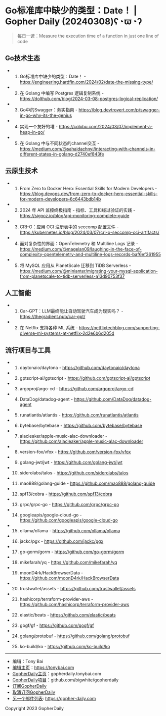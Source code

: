 # Go标准库中缺少的类型：Date！ | Gopher Daily (20240308)ʕ◔ϖ◔ʔ

>每日一谚：Measure the execution time of a function in just one line of code

## Go技术生态


- 1. Go标准库中缺少的类型：Date！ - https://engineering.hardfin.com/2024/02/date-the-missing-type/

- 2. 在 Golang 中编写 Postgres 逻辑复制系统 - https://dolthub.com/blog/2024-03-08-postgres-logical-replication/

- 3. Go中的Swagger：务实指南 - https://blog.devtrovert.com/p/swagger-in-go-why-its-the-genius

- 4. 实现一个友好的堆 - https://colobu.com/2024/03/07/implement-a-heap-in-go/

- 5. 在 Golang 中与不同状态的channel交互 - https://medium.com/@sahaidachnyi/interacting-with-channels-in-different-states-in-golang-d2740ef843fe


## 云原生技术


- 1. From Zero to Docker Hero: Essential Skills for Modern Developers - https://blog.devops.dev/from-zero-to-docker-hero-essential-skills-for-modern-developers-6c6443bdb14b

- 2. 2024 年 API 监控终极指南 - 指标、工具和经过验证的实践 - https://signoz.io/blog/api-monitoring-complete-guide

- 3. CRI-O：应用 OCI 注册表中的 seccomp 配置文件 - https://kubernetes.io/blog/2024/03/07/cri-o-seccomp-oci-artifacts/

- 4. 面对复杂性的界面：OpenTelemetry 和 Multiline Logs 记录 - https://medium.com/@magelan09/laughing-in-the-face-of-complexity-opentelemetry-and-multiline-logs-records-baf6ef361955

- 5. 将 MySQL 应用从 PlanetScale 迁移到 TiDB Serverless - https://medium.com/@minianter/migrating-your-mysql-application-from-planetscale-to-tidb-serverless-a13d90753f37


## 人工智能


- 1. Car-GPT：LLM最终能让自动驾驶汽车成为现实吗？ - https://thegradient.pub/car-gpt/

- 2. 在 Netflix 支持各种 ML 系统 - https://netflixtechblog.com/supporting-diverse-ml-systems-at-netflix-2d2e6b6d205d


## 流行项目与工具


- 1. daytonaio/daytona - https://github.com/daytonaio/daytona

- 2. gptscript-ai/gptscript - https://github.com/gptscript-ai/gptscript

- 3. argoproj/argo-cd - https://github.com/argoproj/argo-cd

- 4. DataDog/datadog-agent - https://github.com/DataDog/datadog-agent

- 5. runatlantis/atlantis - https://github.com/runatlantis/atlantis

- 6. bytebase/bytebase - https://github.com/bytebase/bytebase

- 7. alacleaker/apple-music-alac-downloader - https://github.com/alacleaker/apple-music-alac-downloader

- 8. version-fox/vfox - https://github.com/version-fox/vfox

- 9. golang-jwt/jwt - https://github.com/golang-jwt/jwt

- 10. siderolabs/talos - https://github.com/siderolabs/talos

- 11. mao888/golang-guide - https://github.com/mao888/golang-guide

- 12. spf13/cobra - https://github.com/spf13/cobra

- 13. grpc/grpc-go - https://github.com/grpc/grpc-go

- 14. googleapis/google-cloud-go - https://github.com/googleapis/google-cloud-go

- 15. ollama/ollama - https://github.com/ollama/ollama

- 16. jackc/pgx - https://github.com/jackc/pgx

- 17. go-gorm/gorm - https://github.com/go-gorm/gorm

- 18. mikefarah/yq - https://github.com/mikefarah/yq

- 19. moonD4rk/HackBrowserData - https://github.com/moonD4rk/HackBrowserData

- 20. trustwallet/assets - https://github.com/trustwallet/assets

- 21. hashicorp/terraform-provider-aws - https://github.com/hashicorp/terraform-provider-aws

- 22. elastic/beats - https://github.com/elastic/beats

- 23. gogf/gf - https://github.com/gogf/gf

- 24. golang/protobuf - https://github.com/golang/protobuf

- 25. ko-build/ko - https://github.com/ko-build/ko


----

- 编辑：Tony Bai
- [编辑主页](https://tonybai.com)：https://tonybai.com
- [GopherDaily主页](https://gopherdaily.tonybai.com)：gopherdaily.tonybai.com
- [GopherDaily项目](https://github.com/bigwhite/gopherdaily)：github.com/bigwhite/gopherdaily
- [订阅GopherDaily](https://gopherdaily.tonybai.com/subscribe)
- [取消订阅GopherDaily](https://gopherdaily.tonybai.com/unsubscribe)
- [另一个邮件列表](https://gopher-daily.com): https://gopher-daily.com

Copyright 2023 GopherDaily
